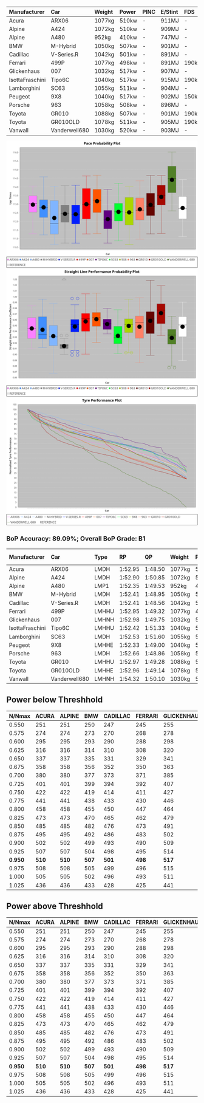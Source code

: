 |Manufacturer|Car|Weight|Power|PINC|E/Stint|FDS|
|:-|:-|:-|:-|:-|:-|:-|
|Acura|ARX06|1077kg|510kw|-|911MJ|-|
|Alpine|A424|1072kg|510kw|-|909MJ|-|
|Alpine|A480|952kg|410kw|-|747MJ|-|
|BMW|M-Hybrid|1050kg|507kw|-|901MJ|-|
|Cadillac|V-Series.R|1042kg|501kw|-|891MJ|-|
|Ferrari|499P|1077kg|498kw|-|891MJ|190kph|
|Glickenhaus|007|1032kg|517kw|-|907MJ|-|
|IsottaFraschini|Tipo6C|1040kg|517kw|-|915MJ|190kph|
|Lamborghini|SC63|1055kg|511kw|-|904MJ|-|
|Peugeot|9X8|1040kg|517kw|-|902MJ|150kph|
|Porsche|963|1058kg|508kw|-|896MJ|-|
|Toyota|GR010|1088kg|507kw|-|901MJ|190kph|
|Toyota|GR010OLD|1078kg|511kw|-|905MJ|190kph|
|Vanwall|Vanderwell680|1030kg|520kw|-|903MJ|-|

![PACECHART](./IMG/ACOMETHOD.png)
![STRAIGHTLINEPERFORMANCECHART](./IMG/ACOMETHOD_sp.png)
![TYREPERFORMANCECHART](./IMG/ACOMETHOD_tw.png)

### BoP Accuracy: 89.09%; Overall BoP Grade: B1
|Manufacturer|Car|Type|RP|QP|Weight|Power¹|Threshhold|PINC|Power²|E/Stint|AVG Vmax|FDS|RDLC|L/Stint|BOP-Grade|ModelAccuracy|ModelPoints|Match%|
|:-|:-|:-|:-|:-|:-|:-|:-|:-|:-|:-|:-|:-|:-|:-|:-|:-|:-|:-|
|Acura|ARX06|LMDH|1:52.95|1:48.50|1077kg|510kw|210.0kph|-|510kw|911MJ|277.21kph|-|0.99|29|+B2|100.00%|995|80.38%|
|Alpine|A424|LMDH|1:52.90|1:50.85|1072kg|510kw|210.0kph|-|510kw|909MJ|277.03kph|-|0.99|29|+A2|80.53%|517|93.43%|
|Alpine|A480|LMP1|1:52.35|1:49.53|952kg|410kw|210.0kph|-|410kw|747MJ|273.15kph|-|0.97|27|~A1|59.62%|840|100.00%|
|BMW|M-Hybrid|LMDH|1:52.41|1:48.95|1050kg|507kw|210.0kph|-|507kw|901MJ|274.37kph|-|1.02|29|-B2|98.60%|1690|83.94%|
|Cadillac|V-Series.R|LMDH|1:52.41|1:48.56|1042kg|501kw|210.0kph|-|501kw|891MJ|277.78kph|-|1.02|29|-B1|88.58%|2033|89.23%|
|Ferrari|499P|LMHHU|1:52.95|1:49.32|1077kg|498kw|210.0kph|-|498kw|891MJ|278.15kph|190kph|1.02|29|~A1|84.67%|2303|100.00%|
|Glickenhaus|007|LMHNH|1:52.98|1:49.75|1032kg|517kw|210.0kph|-|517kw|907MJ|281.55kph|-|0.96|29|~A1|96.64%|1639|100.00%|
|IsottaFraschini|Tipo6C|LMHHU|1:52.42|1:51.33|1040kg|517kw|210.0kph|-|517kw|915MJ|280.00kph|190kph|1.07|29|+B1|66.67%|96|88.22%|
|Lamborghini|SC63|LMDH|1:52.53|1:51.60|1055kg|511kw|210.0kph|-|511kw|904MJ|276.10kph|-|1.04|29|+B1|96.77%|419|88.81%|
|Peugeot|9X8|LMHHE|1:52.33|1:49.00|1040kg|517kw|210.0kph|-|517kw|902MJ|278.80kph|150kph|1.02|29|-B1|87.16%|2572|85.96%|
|Porsche|963|LMDH|1:52.66|1:48.86|1058kg|508kw|210.0kph|-|508kw|896MJ|278.12kph|-|1.00|29|~A1|93.05%|5740|98.70%|
|Toyota|GR010|LMHHU|1:52.97|1:49.28|1088kg|507kw|210.0kph|-|507kw|901MJ|278.56kph|190kph|1.00|29|~A1|90.17%|3255|95.05%|
|Toyota|GR010OLD|LMHHE|1:52.96|1:49.14|1078kg|511kw|210.0kph|-|511kw|905MJ|281.10kph|190kph|1.01|29|~A1|85.24%|1322|100.00%|
|Vanwall|Vanderwell680|LMHNH|1:54.32|1:50.10|1030kg|520kw|210.0kph|-|520kw|903MJ|276.31kph|-|1.01|29|+Ω1|91.33%|611|43.52%|

## Power below Threshhold
|N/Nmax|ACURA|ALPINE|BMW|CADILLAC|FERRARI|GLICKENHAUS|ISOTTAFRASCHINI|LAMBORGHINI|PEUGEOT|PORSCHE|TOYOTA|TOYOTA|VANWALL|​|RPM|A480|
|:-|:-|:-|:-|:-|:-|:-|:-|:-|:-|:-|:-|:-|:-|:-|:-|:-|
|0.550|251|251|250|247|245|255|255|252|255|250|250|252|256|​|--|-|
|0.575|274|274|273|270|268|278|278|275|278|273|273|275|279|​|--|-|
|0.600|295|295|293|290|288|298|298|295|298|293|293|295|300|​|--|-|
|0.625|316|316|314|310|308|320|320|316|320|314|314|316|322|​|--|-|
|0.650|337|337|335|331|329|341|341|337|341|335|335|337|343|​|--|-|
|0.675|358|358|356|352|350|363|363|359|363|357|356|359|365|​|--|-|
|0.700|380|380|377|373|371|385|385|380|385|378|377|380|387|​|--|-|
|0.725|401|401|399|394|392|407|407|402|407|399|399|402|409|​|--|-|
|0.750|422|422|419|414|411|427|427|422|427|420|419|422|430|​|--|-|
|0.775|441|441|438|433|430|446|446|441|446|439|438|441|449|​|5000|241|
|0.800|458|458|455|450|447|464|464|459|464|456|455|459|467|​|5500|284|
|0.825|473|473|470|465|462|479|479|474|479|471|470|474|482|​|6000|318|
|0.850|485|485|482|476|473|491|491|485|491|483|482|485|494|​|6500|359|
|0.875|495|495|492|486|483|502|502|496|502|493|492|496|505|​|7000|401|
|0.900|502|502|499|493|490|509|509|503|509|500|499|503|512|​|7500|411|
|0.925|507|507|504|498|495|514|514|508|514|505|504|508|517|​|8000|407|
|**0.950**|**510**|**510**|**507**|**501**|**498**|**517**|**517**|**511**|**517**|**508**|**507**|**511**|**520**|**​**|**8500**|**410**|
|0.975|508|508|505|499|496|515|515|509|515|506|505|509|518|​|9000|205|
|1.000|505|505|502|496|493|511|511|505|511|503|502|505|514|​|--|-|
|1.025|436|436|433|428|425|441|441|436|441|434|433|436|444|​|--|-|

## Power above Threshhold
|N/Nmax|ACURA|ALPINE|BMW|CADILLAC|FERRARI|GLICKENHAUS|ISOTTAFRASCHINI|LAMBORGHINI|PEUGEOT|PORSCHE|TOYOTA|TOYOTA|VANWALL|​|RPM|A480|
|:-|:-|:-|:-|:-|:-|:-|:-|:-|:-|:-|:-|:-|:-|:-|:-|:-|
|0.550|251|251|250|247|245|255|255|252|255|250|250|252|256|​|--|-|
|0.575|274|274|273|270|268|278|278|275|278|273|273|275|279|​|--|-|
|0.600|295|295|293|290|288|298|298|295|298|293|293|295|300|​|--|-|
|0.625|316|316|314|310|308|320|320|316|320|314|314|316|322|​|--|-|
|0.650|337|337|335|331|329|341|341|337|341|335|335|337|343|​|--|-|
|0.675|358|358|356|352|350|363|363|359|363|357|356|359|365|​|--|-|
|0.700|380|380|377|373|371|385|385|380|385|378|377|380|387|​|--|-|
|0.725|401|401|399|394|392|407|407|402|407|399|399|402|409|​|--|-|
|0.750|422|422|419|414|411|427|427|422|427|420|419|422|430|​|--|-|
|0.775|441|441|438|433|430|446|446|441|446|439|438|441|449|​|5000|241|
|0.800|458|458|455|450|447|464|464|459|464|456|455|459|467|​|5500|284|
|0.825|473|473|470|465|462|479|479|474|479|471|470|474|482|​|6000|318|
|0.850|485|485|482|476|473|491|491|485|491|483|482|485|494|​|6500|359|
|0.875|495|495|492|486|483|502|502|496|502|493|492|496|505|​|7000|401|
|0.900|502|502|499|493|490|509|509|503|509|500|499|503|512|​|7500|411|
|0.925|507|507|504|498|495|514|514|508|514|505|504|508|517|​|8000|407|
|**0.950**|**510**|**510**|**507**|**501**|**498**|**517**|**517**|**511**|**517**|**508**|**507**|**511**|**520**|**​**|**8500**|**410**|
|0.975|508|508|505|499|496|515|515|509|515|506|505|509|518|​|9000|205|
|1.000|505|505|502|496|493|511|511|505|511|503|502|505|514|​|--|-|
|1.025|436|436|433|428|425|441|441|436|441|434|433|436|444|​|--|-|
